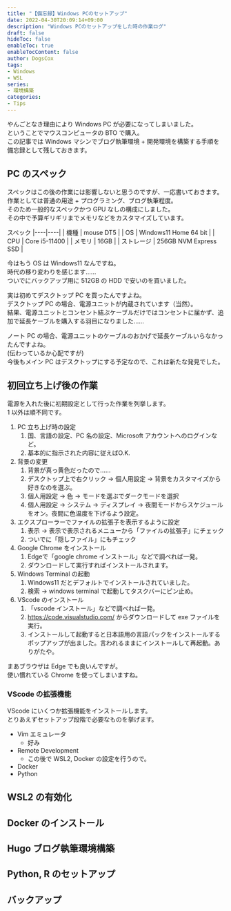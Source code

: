 ```yaml
---
title: "【備忘録】Windows PCのセットアップ"
date: 2022-04-30T20:09:14+09:00
description: "Windows PCのセットアップをした時の作業ログ"
draft: false
hideToc: false
enableToc: true
enableTocContent: false
author: DogsCox
tags:
- Windows
- WSL
series:
- 環境構築
categories:
- Tips
---
```


やんごとなき理由により Windows PC が必要になってしまいました。  
ということでマウスコンピュータの BTO で購入。  
この記事では Windows マシンでブログ執筆環境 + 開発環境を構築する手順を備忘録として残しておきます。  


## PC のスペック
スペックはこの後の作業には影響しないと思うのですが、一応書いておきます。  
作業としては普通の用途 + プログラミング、ブログ執筆程度。  
そのため一般的なスペックかつ GPU なしの構成にしました。  
その中で予算ギリギリまでメモリなどをカスタマイズしています。  

スペック
|----|----|
| 機種 | mouse DT5 |
| OS | Windows11 Home 64 bit |
| CPU | Core i5-11400 |
| メモリ | 16GB |
| ストレージ | 256GB NVM Express SSD |

今はもう OS は Windows11 なんですね。  
時代の移り変わりを感じます......  
ついでにバックアップ用に 512GB の HDD で安いのを買いました。  

実は初めてデスクトップ PC を買ったんですよね。  
デスクトップ PC の場合、電源ユニットが内蔵されています（当然）。  
結果、電源ユニットとコンセント結ぶケーブルだけではコンセントに届かず、追加で延長ケーブルを購入する羽目になりました......  

ノート PC の場合、電源ユニットのケーブルのおかげで延長ケーブルいらなかったんですよね。  
(伝わっているか心配ですが)  
今後もメイン PC はデスクトップにする予定なので、これは新たな発見でした。


## 初回立ち上げ後の作業
電源を入れた後に初期設定として行った作業を列挙します。  
1 以外は順不同です。  

1. PC 立ち上げ時の設定
    1. 国、言語の設定、PC 名の設定、Microsoft アカウントへのログインなど。
    2. 基本的に指示された内容に従えばO.K.
2. 背景の変更
    1. 背景が真っ黄色だったので......
    2. デスクトップ上で右クリック → 個人用設定 → 背景をカスタマイズから好きなのを選ぶ。
    3. 個人用設定 → 色 → モードを選ぶでダークモードを選択
    4. 個人用設定 → システム → ディスプレイ → 夜間モードからスケジュールをオン。夜間に色温度を下げるよう設定。
3. エクスプローラーでファイルの拡張子を表示するように設定
    1. 表示 → 表示で表示されるメニューから「ファイルの拡張子」にチェック
    2. ついでに「隠しファイル」にもチェック
4. Google Chrome をインストール
    1. Edgeで「google chrome インストール」などで調べれば一発。
    2. ダウンロードして実行すればインストールされます。
5. Windows Terminal の起動
    1. Windows11 だとデフォルトでインストールされていました。
    2. 検索 → windows terminal で起動してタスクバーにピン止め。
6. VScode のインストール
    1. 「vscode インストール」などで調べれば一発。
    2. https://code.visualstudio.com/ からダウンロードして exe ファイルを実行。
    3. インストールして起動すると日本語用の言語パックをインストールするポップアップが出ました。言われるままにインストールして再起動。ありがたや。

まあブラウザは Edge でも良いんですが。  
使い慣れている Chrome を使ってしまいますね。  

### VScode の拡張機能
VScode にいくつか拡張機能をインストールします。  
とりあえずセットアップ段階で必要なものを挙げます。  

- Vim エミュレータ
    - 好み
- Remote Development
    - この後で WSL2, Docker の設定を行うので。
- Docker
- Python


## WSL2 の有効化


## Docker のインストール


## Hugo ブログ執筆環境構築


## Python, R のセットアップ


## バックアップ
